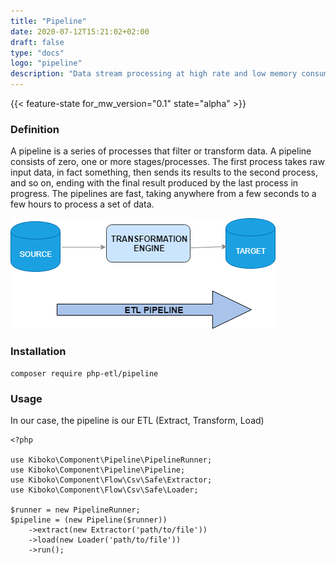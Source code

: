 ```yaml
---
title: "Pipeline"
date: 2020-07-12T15:21:02+02:00
draft: false
type: "docs"
logo: "pipeline"
description: "Data stream processing at high rate and low memory consuming"
---
```


{{< feature-state for_mw_version="0.1" state="alpha" >}}

### Definition
A pipeline is a series of processes that filter or transform data.
A pipeline consists of zero, one or more stages/processes. 
The first process takes raw input data, in fact something, 
then sends its results to the second process, and so on, ending with the final result produced by the last process in progress.
The pipelines are fast, taking anywhere from a few seconds to a few hours to process a set of data.

![Example image](etl-pipeline.png)

### Installation
``` 
composer require php-etl/pipeline
```

### Usage
In our case, the pipeline is our ETL (Extract, Transform, Load)

```
<?php

use Kiboko\Component\Pipeline\PipelineRunner;
use Kiboko\Component\Pipeline\Pipeline;
use Kiboko\Component\Flow\Csv\Safe\Extractor;
use Kiboko\Component\Flow\Csv\Safe\Loader;

$runner = new PipelineRunner;
$pipeline = (new Pipeline($runner))
    ->extract(new Extractor('path/to/file'))
    ->load(new Loader('path/to/file'))
    ->run();
```



